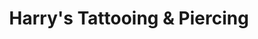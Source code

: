 ---
title: "Harry's Tattooing & Piercing"
url: /boyertown/harrys-tattooing-und-piercing/
shop: Tattoo
---